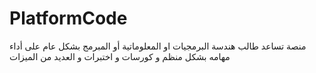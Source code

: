 # PlatformCode
منصة تساعد طالب هندسة البرمجيات او المعلوماتية أو المبرمج بشكل عام على أداء مهامه بشكل منظم و كورسات و اختبرات و العديد من الميزات 
